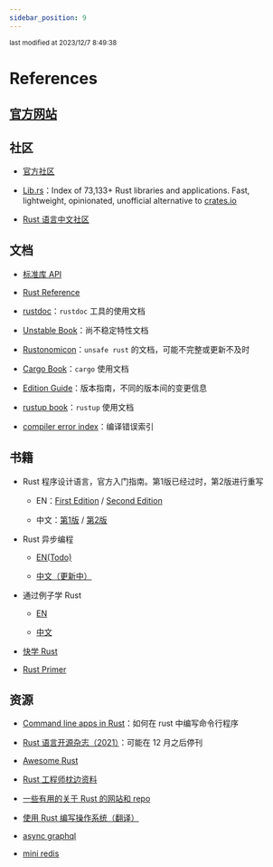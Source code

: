```yaml
---
sidebar_position: 9
---
```

    
<small color="#ccc">last modified at 2023/12/7 8:49:38</small>
# References

## [官方网站](https://www.rust-lang.org/)

## 社区

- [官方社区](https://www.rust-lang.org/community)

- [Lib.rs](https://lib.rs/)：Index of 73,133+ Rust libraries and applications. Fast, lightweight, opinionated, unofficial alternative to [crates.io](https://crates.io)

- [Rust 语言中文社区](https://rustcc.cn/)

## 文档

- [标准库 API](https://doc.rust-lang.org/std/)

- [Rust Reference](https://doc.rust-lang.org/reference/)

- [rustdoc](https://doc.rust-lang.org/rustdoc/)：`rustdoc` 工具的使用文档

- [Unstable Book](https://doc.rust-lang.org/unstable-book/)：尚不稳定特性文档

- [Rustonomicon](https://doc.rust-lang.org/nomicon/)：`unsafe rust` 的文档，可能不完整或更新不及时

- [Cargo Book](https://doc.rust-lang.org/cargo/)：`cargo` 使用文档

- [Edition Guide](https://doc.rust-lang.org/nightly/edition-guide/)：版本指南，不同的版本间的变更信息

- [rustup book](https://rust-lang.github.io/rustup/)：`rustup` 使用文档

- [compiler error index](https://doc.rust-lang.org/error-index.html)：编译错误索引

## 书籍

- Rust 程序设计语言，官方入门指南。第1版已经过时，第2版进行重写

  - EN：[First Edition](https://doc.rust-lang.org/stable/book/first-edition/) / [Second Edition](https://doc.rust-lang.org/stable/book/second-edition/) 

  - 中文：[第1版](https://kaisery.gitbooks.io/rust-book-chinese/content/) / [第2版](https://kaisery.github.io/trpl-zh-cn/)

- Rust 异步编程

  - [EN(Todo)](https://rust-lang.github.io/async-book/)

  - [中文（更新中）](https://huangjj27.github.io/async-book/)

- 通过例子学 Rust

  - [EN](https://doc.rust-lang.org/rust-by-example/)

  - [中文](https://rustwiki.org/zh-CN/rust-by-example/)

- [快学 Rust](https://laplacedemon.gitbooks.io/-rust/content/)

- [Rust Primer](https://hardocs.com/d/rustprimer/)

## 资源

- [Command line apps in Rust](https://rust-cli.github.io/book/)：如何在 rust 中编写命令行程序

- [Rust 语言开源杂志（2021）](https://rustmagazine.github.io/rust_magazine_2021/)：可能在 12 月之后停刊

- [Awesome Rust](https://github.com/rust-unofficial/awesome-rust)

- [Rust 工程师枕边资料](https://github.com/0voice/Understanding_in_Rust)

- [一些有用的关于 Rust 的网站和 repo](https://dengjianping.github.io/2019/06/12/%E4%B8%80%E4%BA%9B%E6%9C%89%E7%94%A8%E7%9A%84%E5%85%B3%E4%BA%8ERust%E7%9A%84%E7%BD%91%E7%AB%99%E5%92%8Crepo.html)

- [使用 Rust 编写操作系统（翻译）](https://www.zhihu.com/people/luojia-14-40/posts)

- [async graphql](https://github.com/async-graphql/async-graphql)

- [mini redis](https://github.com/tokio-rs/mini-redis)
      
